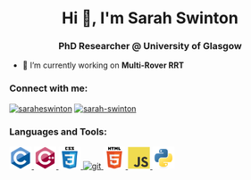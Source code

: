 <h1 align="center">Hi 👋, I'm Sarah Swinton</h1>
<h3 align="center">PhD Researcher @ University of Glasgow</h3>

- 🔭 I’m currently working on **Multi-Rover RRT**



<h3 align="left">Connect with me:</h3>
<p align="left">
<a href="https://twitter.com/saraheswinton" target="blank"><img align="center" src="https://cdn.jsdelivr.net/npm/simple-icons@3.0.1/icons/twitter.svg" alt="saraheswinton" height="30" width="40" /></a>
<a href="https://linkedin.com/in/sarah-swinton" target="blank"><img align="center" src="https://cdn.jsdelivr.net/npm/simple-icons@3.0.1/icons/linkedin.svg" alt="sarah-swinton" height="30" width="40" /></a>
</p>

<h3 align="left">Languages and Tools:</h3>
<p align="left"> <a href="https://www.cprogramming.com/" target="_blank"> <img src="https://raw.githubusercontent.com/devicons/devicon/master/icons/c/c-original.svg" alt="c" width="40" height="40"/> </a> <a href="https://www.w3schools.com/cpp/" target="_blank"> <img src="https://raw.githubusercontent.com/devicons/devicon/master/icons/cplusplus/cplusplus-original.svg" alt="cplusplus" width="40" height="40"/> </a> <a href="https://www.w3schools.com/css/" target="_blank"> <img src="https://raw.githubusercontent.com/devicons/devicon/master/icons/css3/css3-original-wordmark.svg" alt="css3" width="40" height="40"/> </a> <a href="https://git-scm.com/" target="_blank"> <img src="https://www.vectorlogo.zone/logos/git-scm/git-scm-icon.svg" alt="git" width="40" height="40"/> </a> <a href="https://www.w3.org/html/" target="_blank"> <img src="https://raw.githubusercontent.com/devicons/devicon/master/icons/html5/html5-original-wordmark.svg" alt="html5" width="40" height="40"/> </a> <a href="https://developer.mozilla.org/en-US/docs/Web/JavaScript" target="_blank"> <img src="https://raw.githubusercontent.com/devicons/devicon/master/icons/javascript/javascript-original.svg" alt="javascript" width="40" height="40"/> </a> <a href="https://www.python.org" target="_blank"> <img src="https://raw.githubusercontent.com/devicons/devicon/master/icons/python/python-original.svg" alt="python" width="40" height="40"/> </a> </p>

